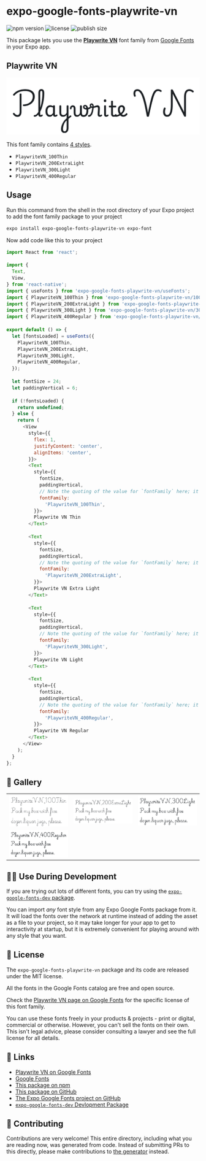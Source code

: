 # expo-google-fonts-playwrite-vn

![npm version](https://flat.badgen.net/npm/v/expo-google-fonts-playwrite-vn)
![license](https://flat.badgen.net/github/license/expo/google-fonts)
![publish size](https://flat.badgen.net/packagephobia/install/expo-google-fonts-playwrite-vn)

This package lets you use the [**Playwrite VN**](https://fonts.google.com/specimen/Playwrite+VN) font family from [Google Fonts](https://fonts.google.com/) in your Expo app.

## Playwrite VN

![Playwrite VN](./font-family.png)

This font family contains [4 styles](#-gallery).

- `PlaywriteVN_100Thin`
- `PlaywriteVN_200ExtraLight`
- `PlaywriteVN_300Light`
- `PlaywriteVN_400Regular`

## Usage

Run this command from the shell in the root directory of your Expo project to add the font family package to your project
```sh
expo install expo-google-fonts-playwrite-vn expo-font
```

Now add code like this to your project
```js
import React from 'react';

import {
  Text,
  View,
} from 'react-native';
import { useFonts } from 'expo-google-fonts-playwrite-vn/useFonts';
import { PlaywriteVN_100Thin } from 'expo-google-fonts-playwrite-vn/100Thin';
import { PlaywriteVN_200ExtraLight } from 'expo-google-fonts-playwrite-vn/200ExtraLight';
import { PlaywriteVN_300Light } from 'expo-google-fonts-playwrite-vn/300Light';
import { PlaywriteVN_400Regular } from 'expo-google-fonts-playwrite-vn/400Regular';

export default () => {
  let [fontsLoaded] = useFonts({
    PlaywriteVN_100Thin,
    PlaywriteVN_200ExtraLight,
    PlaywriteVN_300Light,
    PlaywriteVN_400Regular,
  });

  let fontSize = 24;
  let paddingVertical = 6;

  if (!fontsLoaded) {
    return undefined;
  } else {
    return (
      <View
        style={{
          flex: 1,
          justifyContent: 'center',
          alignItems: 'center',
        }}>
        <Text
          style={{
            fontSize,
            paddingVertical,
            // Note the quoting of the value for `fontFamily` here; it expects a string!
            fontFamily:
              'PlaywriteVN_100Thin',
          }}>
          Playwrite VN Thin
        </Text>

        <Text
          style={{
            fontSize,
            paddingVertical,
            // Note the quoting of the value for `fontFamily` here; it expects a string!
            fontFamily:
              'PlaywriteVN_200ExtraLight',
          }}>
          Playwrite VN Extra Light
        </Text>

        <Text
          style={{
            fontSize,
            paddingVertical,
            // Note the quoting of the value for `fontFamily` here; it expects a string!
            fontFamily:
              'PlaywriteVN_300Light',
          }}>
          Playwrite VN Light
        </Text>

        <Text
          style={{
            fontSize,
            paddingVertical,
            // Note the quoting of the value for `fontFamily` here; it expects a string!
            fontFamily:
              'PlaywriteVN_400Regular',
          }}>
          Playwrite VN Regular
        </Text>
      </View>
    );
  }
};

```

## 🔡 Gallery


||||
|-|-|-|
|![PlaywriteVN_100Thin](.//100Thin/PlaywriteVN_100Thin.ttf.png)|![PlaywriteVN_200ExtraLight](.//200ExtraLight/PlaywriteVN_200ExtraLight.ttf.png)|![PlaywriteVN_300Light](.//300Light/PlaywriteVN_300Light.ttf.png)||
|![PlaywriteVN_400Regular](.//400Regular/PlaywriteVN_400Regular.ttf.png)||||


## 👩‍💻 Use During Development

If you are trying out lots of different fonts, you can try using the [`expo-google-fonts-dev` package](https://github.com/freeboub/google-fonts/tree/master/font-packages/dev#readme).

You can import *any* font style from any Expo Google Fonts package from it. It will load the fonts
over the network at runtime instead of adding the asset as a file to your project, so it may take longer
for your app to get to interactivity at startup, but it is extremely convenient
for playing around with any style that you want.

## 📖 License

The `expo-google-fonts-playwrite-vn` package and its code are released under the MIT license.

All the fonts in the Google Fonts catalog are free and open source.

Check the [Playwrite VN page on Google Fonts](https://fonts.google.com/specimen/Playwrite+VN) for the specific license of this font family.

You can use these fonts freely in your products & projects - print or digital, commercial or otherwise. However, you can't sell the fonts on their own. This isn't legal advice, please consider consulting a lawyer and see the full license for all details.

## 🔗 Links

- [Playwrite VN on Google Fonts](https://fonts.google.com/specimen/Playwrite+VN)
- [Google Fonts](https://fonts.google.com/)
- [This package on npm](https://www.npmjs.com/package/expo-google-fonts-playwrite-vn)
- [This package on GitHub](https://github.com/freeboub/google-fonts/tree/master/font-packages/playwrite-vn)
- [The Expo Google Fonts project on GitHub](https://github.com/freeboub/google-fonts)
- [`expo-google-fonts-dev` Devlopment Package](https://github.com/freeboub/google-fonts/tree/master/font-packages/dev)

## 🤝 Contributing

Contributions are very welcome! This entire directory, including what you are reading now, was generated from code. Instead of submitting PRs to this directly, please make contributions to [the generator](https://github.com/freeboub/google-fonts/tree/master/packages/generator) instead.
